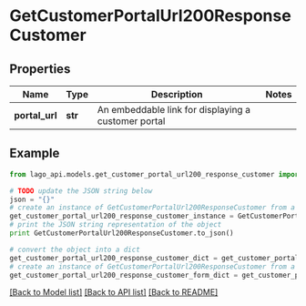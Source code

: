 # GetCustomerPortalUrl200ResponseCustomer


## Properties

Name | Type | Description | Notes
------------ | ------------- | ------------- | -------------
**portal_url** | **str** | An embeddable link for displaying a customer portal | 

## Example

```python
from lago_api.models.get_customer_portal_url200_response_customer import GetCustomerPortalUrl200ResponseCustomer

# TODO update the JSON string below
json = "{}"
# create an instance of GetCustomerPortalUrl200ResponseCustomer from a JSON string
get_customer_portal_url200_response_customer_instance = GetCustomerPortalUrl200ResponseCustomer.from_json(json)
# print the JSON string representation of the object
print GetCustomerPortalUrl200ResponseCustomer.to_json()

# convert the object into a dict
get_customer_portal_url200_response_customer_dict = get_customer_portal_url200_response_customer_instance.to_dict()
# create an instance of GetCustomerPortalUrl200ResponseCustomer from a dict
get_customer_portal_url200_response_customer_form_dict = get_customer_portal_url200_response_customer.from_dict(get_customer_portal_url200_response_customer_dict)
```
[[Back to Model list]](../README.md#documentation-for-models) [[Back to API list]](../README.md#documentation-for-api-endpoints) [[Back to README]](../README.md)


